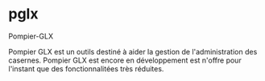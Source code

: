 pglx
====

Pompier-GLX

Pompier GLX est un outils destiné à aider la gestion de l'administration des casernes.
Pompier GLX est encore en développement est n'offre pour l'instant que des fonctionnalitées très réduites.
